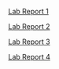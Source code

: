 [Lab Report 1](https://ryanryucode.github.io/cse15l-lab-reports/lab-report-1.html)

[Lab Report 2](https://ryanryucode.github.io/cse15l-lab-reports/lab-report-2.html)

[Lab Report 3](https://ryanryucode.github.io/cse15l-lab-reports/lab-report-3.html)

[Lab Report 4](https://ryanryucode.github.io/cse15l-lab-reports/lab-report-4.html)

